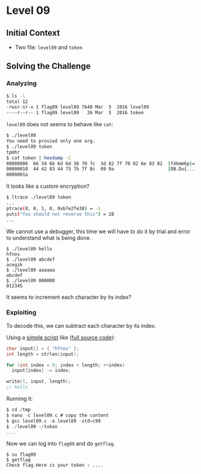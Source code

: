 # Level 09

## Initial Context

- Two file: `level09` and `token`

## Solving the Challenge

### Analyzing

```bash
$ ls -l
total 12
-rwsr-sr-x 1 flag09 level09 7640 Mar  5  2016 level09
----r--r-- 1 flag09 level09   26 Mar  5  2016 token
```

`level09` does not seems to behave like `cat`:

```bash
$ ./level09
You need to provied only one arg.
$ ./level09 token
tpmhr
$ cat token | hexdump -C
00000000  66 34 6b 6d 6d 36 70 7c  3d 82 7f 70 82 6e 83 82  |f4kmm6p|=..p.n..|
00000010  44 42 83 44 75 7b 7f 8c  89 0a                    |DB.Du{....|
0000001a
```

It looks like a custom encryption?

```bash
$ ltrace ./level09 token
...
ptrace(0, 0, 1, 0, 0xb7e2fe38) = -1
puts("You should not reverse this") = 28
...
```

We cannot use a debugger, this time we will have to do it by trial and error to understand what is being done.

```
$ ./level09 hello
hfnos
$ ./level09 abcdef
acegik
$ ./level09 aaaaaa
abcdef
$ ./level09 000000
012345
```

It seems to increment each character by its index?

### Exploiting

To decode this, we can subtract each character by its index.

Using a [simple script](./decode-simple.c) like ([full source code](./decode.c)):

```c
char input[] = { "hfnos" };
int length = strlen(input);

for (int index = 0; index < length; ++index)
  input[index] -= index;

write(1, input, length);
// hello
```

Running it:

```c
$ cd /tmp
$ nano -c level09.c # copy the content
$ gcc level09.c -o level09 -std=c99
$ ./level09 ~/token
....
```

Now we can log into `flag09` and do `getflag`.

```
$ su flag09
$ getflag
Check flag.Here is your token : ....
```
